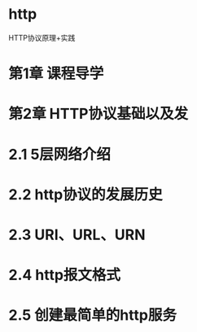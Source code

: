 # http
HTTP协议原理+实践

# 第1章 课程导学

# 第2章 HTTP协议基础以及发

  # 2.1 5层网络介绍

  # 2.2 http协议的发展历史

  # 2.3 URI、URL、URN

  # 2.4 http报文格式

  # 2.5 创建最简单的http服务
